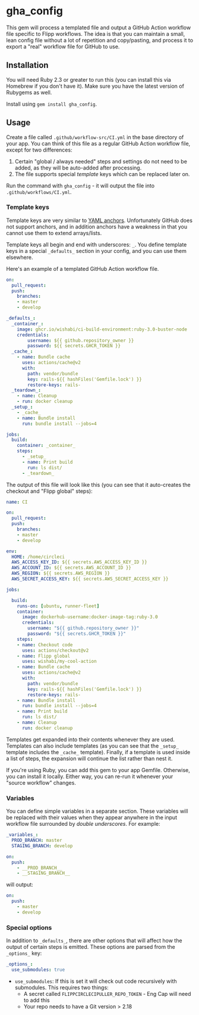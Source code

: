 # gha_config

This gem will process a templated file and output a GitHub Action workflow file specific to Flipp workflows. The idea is that you can maintain a small, lean config file without a lot of repetition and copy/pasting, and process it to export a "real" workflow file for GitHub to use.

## Installation

You will need Ruby 2.3 or greater to run this (you can install this via Homebrew if you don't have it). Make sure you have the latest version of Rubygems as well.

Install using `gem install gha_config`.

## Usage

Create a file called `.github/workflow-src/CI.yml` in the base directory of your app. You can think of this file as a regular GitHub Action workflow file, except for two differences:

1. Certain "global / always needed" steps and settings do not need to be added, as they will be auto-added after processing.
2. The file supports special *template* keys which can be replaced later on.

Run the command with `gha_config` - it will output the file into `.github/workflows/CI.yml`.

### Template keys

Template keys are very similar to [YAML anchors](http://blogs.perl.org/users/tinita/2019/05/reusing-data-with-yaml-anchors-aliases-and-merge-keys.html). Unfortunately GitHub does not support anchors, and in addition anchors have a weakness in that you cannot use them to extend arrays/lists.

Template keys all begin and end with underscores: `_`. You define template keys in a special `_defaults_` section in your config, and you can use them elsewhere.

Here's an example of a templated GitHub Action workflow file.

```yaml
on:
  pull_request:
  push:
    branches:
    - master
    - develop

_defaults_:
  _container_:
    image: ghcr.io/wishabi/ci-build-environment:ruby-3.0-buster-node
    credentials:
        username: ${{ github.repository_owner }}
        password: ${{ secrets.GHCR_TOKEN }}
  _cache_:
    - name: Bundle cache
      uses: actions/cache@v2
      with:
        path: vendor/bundle
        key: rails-${{ hashFiles('Gemfile.lock') }}
        restore-keys: rails-
  _teardown_:
    - name: Cleanup
    - run: docker cleanup
  _setup_:
    - _cache_
    - name: Bundle install
      run: bundle install --jobs=4

jobs:
  build:
    container: _container_
    steps:
      - _setup_
      - name: Print build
        run: ls dist/
      - _teardown_
```

The output of this file will look like this (you can see that it auto-creates the checkout and "Flipp global" steps):

```yaml
name: CI

on:
  pull_request:
  push:
    branches:
    - master
    - develop

env:
  HOME: /home/circleci
  AWS_ACCESS_KEY_ID: ${{ secrets.AWS_ACCESS_KEY_ID }}
  AWS_ACCOUNT_ID: ${{ secrets.AWS_ACCOUNT_ID }}
  AWS_REGION: ${{ secrets.AWS_REGION }}
  AWS_SECRET_ACCESS_KEY: ${{ secrets.AWS_SECRET_ACCESS_KEY }}

jobs:

  build:
    runs-on: [ubuntu, runner-fleet]
    container:
      image: dockerhub-username:docker-image-tag:ruby-3.0
      credentials:
        username: "${{ github.repository_owner }}"
        password: "${{ secrets.GHCR_TOKEN }}"
    steps:
    - name: Checkout code
      uses: actions/checkout@v2
    - name: Flipp global
      uses: wishabi/my-cool-action
    - name: Bundle cache
      uses: actions/cache@v2
      with:
        path: vendor/bundle
        key: rails-${{ hashFiles('Gemfile.lock') }}
        restore-keys: rails-
    - name: Bundle install
      run: bundle install --jobs=4
    - name: Print build
      run: ls dist/
    - name: Cleanup
      run: docker cleanup
```

Templates get expanded into their contents whenever they are used. Templates can also include templates (as you can see that the `_setup_` template includes the `_cache_` template). Finally, if a template is used inside a list of steps, the expansion will continue the list rather than nest it.

If you're using Ruby, you can add this gem to your app Gemfile. Otherwise, you can install it locally. Either way, you can re-run it whenever your "source workflow" changes.

### Variables

You can define simple variables in a separate section. These variables will be replaced with their values when they appear anywhere in the input workflow file surrounded by *double underscores*. For example:

```yaml
_variables_:
  PROD_BRANCH: master
  STAGING_BRANCH: develop

on:
  push:
    - __PROD_BRANCH__
    - __STAGING_BRANCH__
```

will output:

```yaml
on:
  push:
    - master
    - develop
```

### Special options

In addition to `_defaults_`, there are other options that will affect how the output of certain steps is emitted. These options are parsed from the `_options_` key:

```yaml
_options_:
  use_submodules: true
```

* `use_submodules`: If this is set it will check out code recursively with submodules. This requires two things:
    * A secret called `FLIPPCIRCLECIPULLER_REPO_TOKEN` - Eng Cap will need to add this
    * Your repo needs to have a Git version > 2.18

